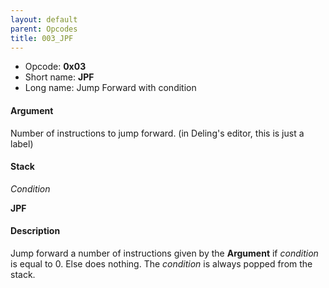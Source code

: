 ```yaml
---
layout: default
parent: Opcodes
title: 003_JPF
---
```


-   Opcode: **0x03**
-   Short name: **JPF**
-   Long name: Jump Forward with condition

#### Argument

Number of instructions to jump forward. (in Deling's editor, this is just a label)

#### Stack

  
*Condition*

**JPF**

#### Description

Jump forward a number of instructions given by the **Argument** if *condition* is equal to 0. Else does nothing. The *condition* is always popped from the stack.
